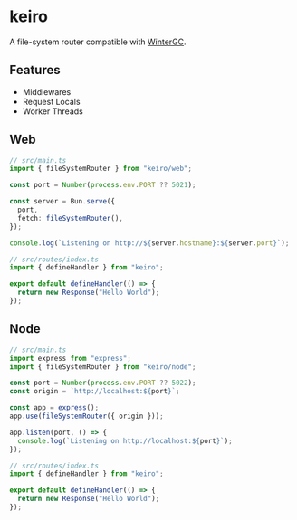 # keiro

A file-system router compatible with [WinterGC](https://wintercg.org/).

## Features

- Middlewares
- Request Locals
- Worker Threads

## Web

```ts
// src/main.ts
import { fileSystemRouter } from "keiro/web";

const port = Number(process.env.PORT ?? 5021);

const server = Bun.serve({
  port,
  fetch: fileSystemRouter(),
});

console.log(`Listening on http://${server.hostname}:${server.port}`);

// src/routes/index.ts
import { defineHandler } from "keiro";

export default defineHandler(() => {
  return new Response("Hello World");
});
```

## Node

```ts
// src/main.ts
import express from "express";
import { fileSystemRouter } from "keiro/node";

const port = Number(process.env.PORT ?? 5022);
const origin = `http://localhost:${port}`;

const app = express();
app.use(fileSystemRouter({ origin }));

app.listen(port, () => {
  console.log(`Listening on http://localhost:${port}`);
});

// src/routes/index.ts
import { defineHandler } from "keiro";

export default defineHandler(() => {
  return new Response("Hello World");
});
```
